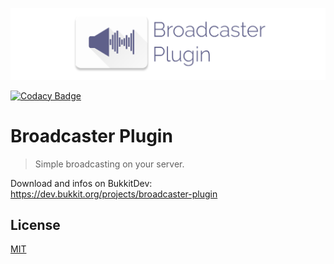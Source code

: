 ![Logo](logo.png)

[![Codacy Badge](https://api.codacy.com/project/badge/Grade/7a35936d4add49e8b636c9a2140e8561)](https://www.codacy.com/app/axel.rindle/Broadcaster-Plugin?utm_source=github.com&amp;utm_medium=referral&amp;utm_content=axelrindle/Broadcaster-Plugin&amp;utm_campaign=Badge_Grade)

# Broadcaster Plugin

> Simple broadcasting on your server.

Download and infos on BukkitDev:
https://dev.bukkit.org/projects/broadcaster-plugin

## License
[MIT](LICENSE)